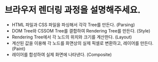 # 브라우저 렌더링 과정을 설명해주세요.

-   HTML 파일과 CSS 파일을 파싱해서 각각 Tree를 만든다. (Parsing)
-   DOM Tree와 CSSOM Tree를 결합하여 Rendering Tree를 만든다. (Style)
-   Rendering Tree에서 각 노드의 위치와 크기를 계산한다. (Layout)
-   계산된 값을 이용해 각 노드를 화면상의 실제 픽셀로 변환하고, 레이어를 만든다. (Paint)
-   레이어를 합성하여 실제 화면에 나타낸다. (Composite)
